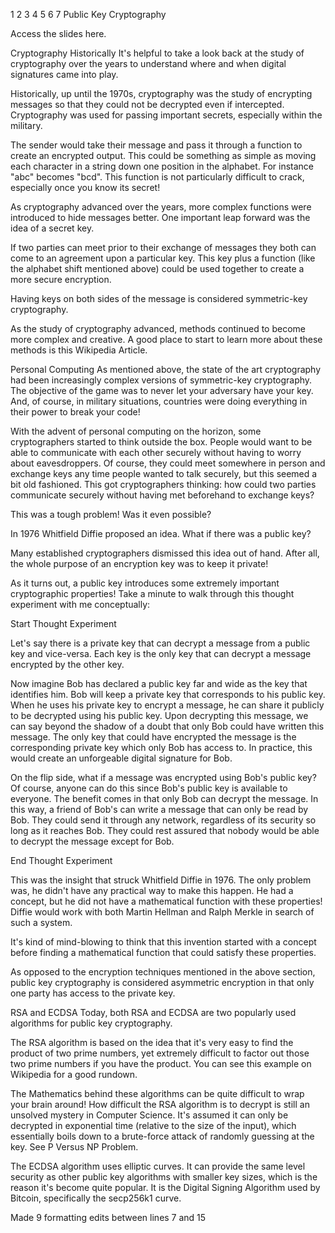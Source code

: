 1
2
3
4
5
6
7
Public Key Cryptography

Access the slides here.

Cryptography Historically
It's helpful to take a look back at the study of cryptography over the years to understand where and when digital signatures came into play.

Historically, up until the 1970s, cryptography was the study of encrypting messages so that they could not be decrypted even if intercepted. Cryptography was used for passing important secrets, especially within the military. 

The sender would take their message and pass it through a function to create an encrypted output. This could be something as simple as moving each character in a string down one position in the alphabet. For instance "abc" becomes "bcd". This function is not particularly difficult to crack, especially once you know its secret! 

As cryptography advanced over the years, more complex functions were introduced to hide messages better. One important leap forward was the idea of a secret key. 

If two parties can meet prior to their exchange of messages they both can come to an agreement upon a particular key. This key plus a function (like the alphabet shift mentioned above) could be used together to create a more secure encryption. 

 Having keys on both sides of the message is considered symmetric-key cryptography.

 As the study of cryptography advanced, methods continued to become more complex and creative. A good place to start to learn more about these methods is this Wikipedia Article.

Personal Computing
As mentioned above, the state of the art cryptography had been increasingly complex versions of symmetric-key cryptography. The objective of the game was to never let your adversary have your key. And, of course, in military situations, countries were doing everything in their power to break your code! 

With the advent of personal computing on the horizon, some cryptographers started to think outside the box. People would want to be able to communicate with each other securely without having to worry about eavesdroppers. Of course, they could meet somewhere in person and exchange keys any time people wanted to talk securely, but this seemed a bit old fashioned. This got cryptographers thinking: how could two parties communicate securely without having met beforehand to exchange keys?

This was a tough problem! Was it even possible? 

In 1976 Whitfield Diffie proposed an idea. What if there was a public key? 

Many established cryptographers dismissed this idea out of hand. After all, the whole purpose of an encryption key was to keep it private!

As it turns out, a public key introduces some extremely important cryptographic properties! Take a minute to walk through this thought experiment with me conceptually:

Start Thought Experiment 

Let's say there is a private key that can decrypt a message from a public key and vice-versa. Each key is the only key that can decrypt a message encrypted by the other key.

Now imagine Bob has declared a public key far and wide as the key that identifies him. Bob will keep a private key that corresponds to his public key. When he uses his private key to encrypt a message, he can share it publicly to be decrypted using his public key. Upon decrypting this message, we can say beyond the shadow of a doubt that only Bob could have written this message. The only key that could have encrypted the message is the corresponding private key which only Bob has access to. In practice, this would create an unforgeable digital signature for Bob.

On the flip side, what if a message was encrypted using Bob's public key? Of course, anyone can do this since Bob's public key is available to everyone. The benefit comes in that only Bob can decrypt the message. In this way, a friend of Bob's can write a message that can only be read by Bob. They could send it through any network, regardless of its security so long as it reaches Bob. They could rest assured that nobody would be able to decrypt the message except for Bob.

End Thought Experiment 

 This was the insight that struck Whitfield Diffie in 1976. The only problem was, he didn't have any practical way to make this happen. He had a concept, but he did not have a mathematical function with these properties! Diffie would work with both Martin Hellman and Ralph Merkle in search of such a system.

 It's kind of mind-blowing to think that this invention started with a concept before finding a mathematical function that could satisfy these properties.

As opposed to the encryption techniques mentioned in the above section, public key cryptography is considered asymmetric encryption in that only one party has access to the private key.

RSA and ECDSA
Today, both RSA and ECDSA are two popularly used algorithms for public key cryptography.

The RSA algorithm is based on the idea that it's very easy to find the product of two prime numbers, yet extremely difficult to factor out those two prime numbers if you have the product. You can see this example on Wikipedia for a good rundown.

 The Mathematics behind these algorithms can be quite difficult to wrap your brain around! How difficult the RSA algorithm is to decrypt is still an unsolved mystery in Computer Science. It's assumed it can only be decrypted in exponential time (relative to the size of the input), which essentially boils down to a brute-force attack of randomly guessing at the key. See P Versus NP Problem.

The ECDSA algorithm uses elliptic curves. It can provide the same level security as other public key algorithms with smaller key sizes, which is the reason it's become quite popular. It is the Digital Signing Algorithm used by Bitcoin, specifically the secp256k1 curve.

Made 9 formatting edits between lines 7 and 15
